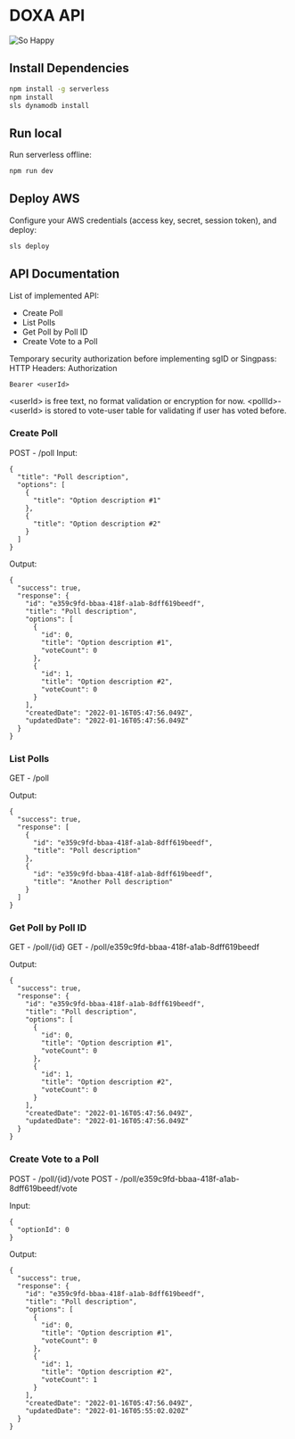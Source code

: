 # DOXA API

![So Happy](https://github.com/Hack-22-OGP/doxa-api/actions/workflows/ci.yml/badge.svg)

## Install Dependencies

```sh
npm install -g serverless
npm install
sls dynamodb install
```

## Run local

Run serverless offline:

```sh
npm run dev
```

## Deploy AWS

Configure your AWS credentials (access key, secret, session token), and deploy:

```sh
sls deploy
```

## API Documentation

List of implemented API:

- Create Poll
- List Polls
- Get Poll by Poll ID
- Create Vote to a Poll

Temporary security authorization before implementing sgID or Singpass:
HTTP Headers: Authorization

```
Bearer <userId>
```

\<userId\> is free text, no format validation or encryption for now. \<pollId\>-\<userId\> is stored to vote-user table for validating if user has voted before.

### Create Poll

POST - /poll
Input:

```
{
  "title": "Poll description",
  "options": [
    {
      "title": "Option description #1"
    },
    {
      "title": "Option description #2"
    }
  ]
}
```

Output:

```
{
  "success": true,
  "response": {
    "id": "e359c9fd-bbaa-418f-a1ab-8dff619beedf",
    "title": "Poll description",
    "options": [
      {
        "id": 0,
        "title": "Option description #1",
        "voteCount": 0
      },
      {
        "id": 1,
        "title": "Option description #2",
        "voteCount": 0
      }
    ],
    "createdDate": "2022-01-16T05:47:56.049Z",
    "updatedDate": "2022-01-16T05:47:56.049Z"
  }
}
```

### List Polls

GET - /poll

Output:

```
{
  "success": true,
  "response": [
    {
      "id": "e359c9fd-bbaa-418f-a1ab-8dff619beedf",
      "title": "Poll description"
    },
    {
      "id": "e359c9fd-bbaa-418f-a1ab-8dff619beedf",
      "title": "Another Poll description"
    }
  ]
}
```

### Get Poll by Poll ID

GET - /poll/{id}
GET - /poll/e359c9fd-bbaa-418f-a1ab-8dff619beedf

Output:

```
{
  "success": true,
  "response": {
    "id": "e359c9fd-bbaa-418f-a1ab-8dff619beedf",
    "title": "Poll description",
    "options": [
      {
        "id": 0,
        "title": "Option description #1",
        "voteCount": 0
      },
      {
        "id": 1,
        "title": "Option description #2",
        "voteCount": 0
      }
    ],
    "createdDate": "2022-01-16T05:47:56.049Z",
    "updatedDate": "2022-01-16T05:47:56.049Z"
  }
}
```

### Create Vote to a Poll

POST - /poll/{id}/vote
POST - /poll/e359c9fd-bbaa-418f-a1ab-8dff619beedf/vote

Input:

```
{
  "optionId": 0
}
```

Output:

```
{
  "success": true,
  "response": {
    "id": "e359c9fd-bbaa-418f-a1ab-8dff619beedf",
    "title": "Poll description",
    "options": [
      {
        "id": 0,
        "title": "Option description #1",
        "voteCount": 0
      },
      {
        "id": 1,
        "title": "Option description #2",
        "voteCount": 1
      }
    ],
    "createdDate": "2022-01-16T05:47:56.049Z",
    "updatedDate": "2022-01-16T05:55:02.020Z"
  }
}
```
